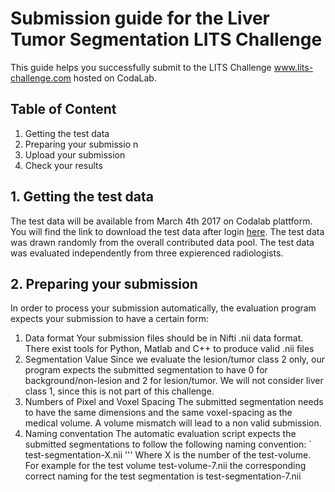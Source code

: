 # Submission guide for the Liver Tumor Segmentation LITS Challenge
This guide helps you successfully submit to the LITS Challenge www.lits-challenge.com hosted on CodaLab.
## Table of Content
1. Getting the test data
2. Preparing your submissio
n
3. Upload your submission
4. Check your results

## 1. Getting the test data
The test data will be available from March 4th 2017 on Codalab plattform. You will find the link to download the test data after login [here](https://competitions.codalab.org/competitions/15595#participate). The test data was drawn randomly from the overall contributed data pool. The test data was evaluated independently from three expierenced radiologists.
## 2. Preparing your submission
In order to process your submission automatically, the evaluation program expects your submission to have a certain form:
1. Data format
Your submission files should be in Nifti .nii data format. There exist tools for Python, Matlab and C++ to produce valid .nii files
2. Segmentation Value
Since we evaluate the lesion/tumor class 2 only, our program expects the submitted segmentation to have 0 for background/non-lesion and 2 for lesion/tumor. We will not consider liver class 1, since this is not part of this challenge.
3. Numbers of Pixel and Voxel Spacing
The submitted segmentation needs to have the same dimensions and the same voxel-spacing as the medical volume. A volume mismatch will lead to a non valid submission.
4. Naming conventation
The automatic evaluation script expects the submitted segmentations to follow the following naming convention:
`
test-segmentation-X.nii
'''
Where X is the number of the test-volume. For example for the test volume test-volume-7.nii the corresponding correct naming for the test segmentation is test-segmentation-7.nii

